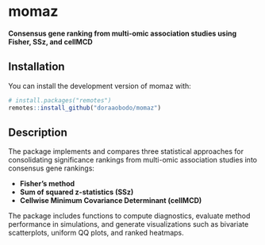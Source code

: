 
<!-- README.md is generated from README.Rmd. Please edit that file -->

# momaz

<!-- badges: start -->

<!-- badges: end -->

**Consensus gene ranking from multi-omic association studies using
Fisher, SSz, and cellMCD**

## Installation

You can install the development version of momaz with:

``` r
# install.packages("remotes")
remotes::install_github("doraaobodo/momaz")
```

## Description

The package implements and compares three statistical approaches for
consolidating significance rankings from multi-omic association studies
into consensus gene rankings:

- **Fisher’s method**  
- **Sum of squared z-statistics (SSz)**  
- **Cellwise Minimum Covariance Determinant (cellMCD)**

The package includes functions to compute diagnostics, evaluate method
performance in simulations, and generate visualizations such as
bivariate scatterplots, uniform QQ plots, and ranked heatmaps.
